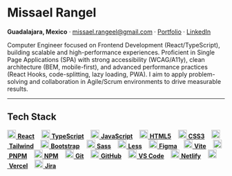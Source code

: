 # Missael Rangel

**Guadalajara, Mexico** · [missael.rangeel@gmail.com](mailto:missael.rangeel@gmail.com) · [Portfolio](https://missaelr.com/en) · [LinkedIn](https://www.linkedin.com/in/missaelrangel)

Computer Engineer focused on Frontend Development (React/TypeScript), building scalable and high-performance experiences. Proficient in Single Page Applications (SPA) with strong accessibility (WCAG/A11y), clean architecture (BEM, mobile-first), and advanced performance practices (React Hooks, code-splitting, lazy loading, PWA). I aim to apply problem-solving and collaboration in Agile/Scrum environments to drive measurable results.

---

## Tech Stack
<p>
  <a href="https://react.dev" title="React"><img src="https://cdn.jsdelivr.net/gh/devicons/devicon/icons/react/react-original.svg" height="20" alt="React" />&nbsp;<b>React</b></a>&nbsp;&nbsp;&nbsp;
  <a href="https://www.typescriptlang.org/docs/" title="TypeScript"><img src="https://cdn.jsdelivr.net/gh/devicons/devicon/icons/typescript/typescript-original.svg" height="20" alt="TypeScript" />&nbsp;<b>TypeScript</b></a>&nbsp;&nbsp;&nbsp;
  <a href="https://developer.mozilla.org/en-US/docs/Web/JavaScript" title="JavaScript (ES6+)"><img src="https://cdn.jsdelivr.net/gh/devicons/devicon/icons/javascript/javascript-original.svg" height="20" alt="JavaScript" />&nbsp;<b>JavaScript</b></a>&nbsp;&nbsp;&nbsp;
  <a href="https://developer.mozilla.org/en-US/docs/Web/HTML" title="HTML5"><img src="https://cdn.jsdelivr.net/gh/devicons/devicon/icons/html5/html5-original.svg" height="20" alt="HTML5" />&nbsp;<b>HTML5</b></a>&nbsp;&nbsp;&nbsp;
  <a href="https://developer.mozilla.org/en-US/docs/Web/CSS" title="CSS3"><img src="https://cdn.jsdelivr.net/gh/devicons/devicon/icons/css3/css3-original.svg" height="20" alt="CSS3" />&nbsp;<b>CSS3</b></a>&nbsp;&nbsp;&nbsp;
  <a href="https://tailwindcss.com/docs" title="Tailwind CSS"><img src="https://cdn.jsdelivr.net/gh/devicons/devicon/icons/tailwindcss/tailwindcss-original.svg" height="20" alt="Tailwind CSS" />&nbsp;<b>Tailwind</b></a>&nbsp;&nbsp;&nbsp;
  <a href="https://getbootstrap.com/docs/" title="Bootstrap"><img src="https://cdn.jsdelivr.net/gh/devicons/devicon/icons/bootstrap/bootstrap-plain.svg" height="20" alt="Bootstrap" />&nbsp;<b>Bootstrap</b></a>&nbsp;&nbsp;&nbsp;
  <a href="https://sass-lang.com/documentation/" title="Sass"><img src="https://cdn.jsdelivr.net/gh/devicons/devicon/icons/sass/sass-original.svg" height="20" alt="Sass" />&nbsp;<b>Sass</b></a>&nbsp;&nbsp;&nbsp;
  <a href="https://lesscss.org/" title="Less"><img src="https://cdn.jsdelivr.net/gh/devicons/devicon/icons/less/less-plain-wordmark.svg" height="20" alt="Less" />&nbsp;<b>Less</b></a>&nbsp;&nbsp;&nbsp;
  <a href="https://help.figma.com/hc/en-us" title="Figma"><img src="https://cdn.jsdelivr.net/gh/devicons/devicon/icons/figma/figma-original.svg" height="20" alt="Figma" />&nbsp;<b>Figma</b></a>&nbsp;&nbsp;&nbsp;
  <a href="https://vitejs.dev/guide/" title="Vite"><img src="https://cdn.jsdelivr.net/gh/devicons/devicon/icons/vitejs/vitejs-original.svg" height="20" alt="Vite" />&nbsp;<b>Vite</b></a>&nbsp;&nbsp;&nbsp;
  <a href="https://pnpm.io/" title="PNPM"><img src="https://cdn.jsdelivr.net/gh/devicons/devicon/icons/pnpm/pnpm-original.svg" height="20" alt="PNPM" />&nbsp;<b>PNPM</b></a>&nbsp;&nbsp;&nbsp;
  <a href="https://docs.npmjs.com/" title="NPM"><img src="https://cdn.jsdelivr.net/gh/devicons/devicon/icons/npm/npm-original-wordmark.svg" height="20" alt="NPM" />&nbsp;<b>NPM</b></a>&nbsp;&nbsp;&nbsp;
  <a href="https://git-scm.com/doc" title="Git"><img src="https://cdn.jsdelivr.net/gh/devicons/devicon/icons/git/git-original.svg" height="20" alt="Git" />&nbsp;<b>Git</b></a>&nbsp;&nbsp;&nbsp;
  <a href="https://docs.github.com/" title="GitHub Docs"><img src="https://cdn.jsdelivr.net/gh/devicons/devicon/icons/github/github-original.svg" height="20" alt="GitHub" />&nbsp;<b>GitHub</b></a>&nbsp;&nbsp;&nbsp;
  <a href="https://code.visualstudio.com/docs" title="VS Code"><img src="https://cdn.jsdelivr.net/gh/devicons/devicon/icons/vscode/vscode-original.svg" height="20" alt="VS Code" />&nbsp;<b>VS Code</b></a>&nbsp;&nbsp;&nbsp;
  <a href="https://docs.netlify.com/" title="Netlify Docs"><img src="https://cdn.jsdelivr.net/gh/devicons/devicon/icons/netlify/netlify-original.svg" height="20" alt="Netlify" />&nbsp;<b>Netlify</b></a>&nbsp;&nbsp;&nbsp;
  <a href="https://vercel.com/docs" title="Vercel Docs"><img src="https://cdn.jsdelivr.net/gh/devicons/devicon/icons/vercel/vercel-original.svg" height="20" alt="Vercel" />&nbsp;<b>Vercel</b></a>&nbsp;&nbsp;&nbsp;
  <a href="https://support.atlassian.com/jira-software-cloud/" title="Jira"><img src="https://cdn.jsdelivr.net/gh/devicons/devicon/icons/jira/jira-original.svg" height="20" alt="Jira" />&nbsp;<b>Jira</b></a>
</p>
